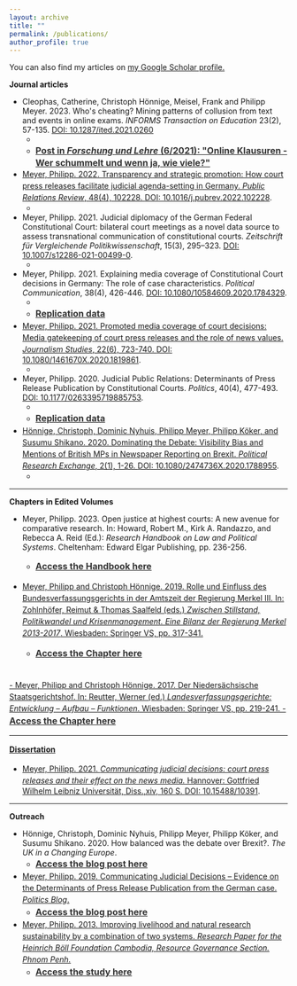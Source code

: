 ```yaml
---
layout: archive
title: ""
permalink: /publications/
author_profile: true
---
```

<script type='text/javascript' src='https://d1bxh8uas1mnw7.cloudfront.net/assets/embed.js'></script>

You can also find my articles on <u><a href="https://scholar.google.de/citations?user=mk7kDiQAAAAJ&hl=de">my Google Scholar profile</a>.</u>

<b>Journal articles</b>
- Cleophas, Catherine, Christoph Hönnige, Meisel, Frank and Philipp Meyer. 2023. Who's cheating? Mining patterns of collusion from text and events in online exams. <i>INFORMS Transaction on Education</i> 23(2), 57-135. [DOI: 10.1287/ited.2021.0260](https://pubsonline.informs.org/doi/abs/10.1287/ited.2021.0260)
   - <div data-badge-popover="right" data-badge-type="4" data-doi="https://doi.org/10.1287/ited.2021.0260" data-hide-no-mentions="true" class="altmetric-embed"></div>
   - <span style="font-size: medium;"><a style="line-height: 1.5;" href="https://www.forschung-und-lehre.de/heftarchiv/ausgabe-621/ "><span style="color: #333333;"><span style="font-size: medium;"> <b>Post in <i>Forschung und Lehre</i> (6/2021): "Online Klausuren - Wer schummelt und wenn ja, wie viele?"</b> </span></span> 
- Meyer, Philipp. 2022. Transparency and strategic promotion: How court press releases facilitate judicial agenda-setting in Germany. <i>Public Relations Review</i>, 48(4), 102228. [DOI: 10.1016/j.pubrev.2022.102228](https://doi.org/10.1016/j.pubrev.2022.102228).
   - <div data-badge-popover="right" data-badge-type="4" data-doi="https://doi.org/10.1016/j.pubrev.2022.102228" data-hide-no-mentions="true" class="altmetric-embed"></div>
- Meyer, Philipp. 2021. Judicial diplomacy of the German Federal Constitutional Court: bilateral court meetings as a novel data source to assess transnational communication of constitutional courts. <i>Zeitschrift für Vergleichende Politikwissenschaft</i>, 15(3), 295–323. [DOI: 10.1007/s12286-021-00499-0](https://doi.org/10.1007/s12286-021-00499-0).
    - <div data-badge-popover="right" data-badge-type="4" data-doi="https://doi.org/10.1007/s12286-021-00499-0" data-hide-no-mentions="true" class="altmetric-embed"></div>
- Meyer, Philipp. 2021. Explaining media coverage of Constitutional Court decisions in Germany: The role of case characteristics. <i>Political Communication</i>, 38(4), 426-446. [DOI: 10.1080/10584609.2020.1784329](https://doi.org/10.1080/10584609.2020.1784329).
    - <div data-badge-popover="right" data-badge-type="4" data-doi="https://doi.org/10.1080/10584609.2020.1784329" data-hide-no-mentions="true" class="altmetric-embed"></div>
    - <span style="font-size: medium;"><a style="line-height: 1.5;" href="https://doi.org/10.17605/OSF.IO/HFY4K"><span style="color: #333333;"><span style="font-size: medium;"> <b>Replication data</b> </span></span>
- Meyer, Philipp. 2021. Promoted media coverage of court decisions: Media gatekeeping of court press releases and the role of news values. <i>Journalism Studies</i>, 22(6), 723-740. [DOI: 10.1080/1461670X.2020.1819861](https://doi.org/10.1080/1461670X.2020.1819861).
    - <div data-badge-popover="right" data-badge-type="4" data-doi="https://doi.org/10.1080/1461670X.2020.1819861" data-hide-no-mentions="true" class="altmetric-embed"></div> 
- Meyer, Philipp. 2020. Judicial Public Relations: Determinants of Press Release Publication by Constitutional Courts. <i>Politics</i>, 40(4), 477-493. [DOI: 10.1177/0263395719885753](https://journals.sagepub.com/doi/full/10.1177/0263395719885753). 
    - <div data-badge-popover="right" data-badge-type="4" data-doi="https://doi.org/10.1177/0263395719885753" data-hide-no-mentions="true" class="altmetric-embed"></div>
    - <span style="font-size: medium;"><a style="line-height: 1.5;" href="https://github.com/phimeyer/Replication-Data-for-Determinants-of-FCC-Press-Releases"><span style="color: #333333;"><span style="font-size: medium;"> <b>Replication data</b> </span></span>  
- Hönnige, Christoph, Dominic Nyhuis, Philipp Meyer, Philipp Köker, and Susumu Shikano. 2020. Dominating the Debate: Visibility Bias and Mentions of British MPs in Newspaper Reporting on Brexit. <i>Political Research Exchange</i>, 2(1), 1-26. [DOI: 10.1080/2474736X.2020.1788955](https://doi.org/10.1080/2474736X.2020.1788955).
    - <div data-badge-popover="right" data-badge-type="4" data-doi="https://doi.org/10.1080/2474736X.2020.1788955" data-hide-no-mentions="true" class="altmetric-embed"></div>
   
<hr>
   
<b>Chapters in Edited Volumes</b>
 - Meyer, Philipp. 2023. Open justice at highest courts: A new avenue for comparative research. In: Howard, Robert M., Kirk A. Randazzo, and Rebecca A. Reid (Ed.): <i>Research Handbook on Law and Political Systems</i>. Cheltenham: Edward Elgar Publishing, pp. 236-256.
    - <span style="font-size: medium;"><a style="line-height: 1.5;" href="https://www.e-elgar.com/shop/gbp/research-handbook-on-law-and-political-systems-9781800378339.html"><span style="color: #333333;"><span style="font-size: medium;"> <b>Access the Handbook here</b> </span></span>  
   
- Meyer, Philipp and Christoph Hönnige. 2019. Rolle und Einfluss des Bundesverfassungsgerichts in der Amtszeit der Regierung Merkel III. In: Zohlnhöfer, Reimut & Thomas Saalfeld (eds.) <i>Zwischen Stillstand, Politikwandel und Krisenmanagement. Eine Bilanz der Regierung Merkel 2013-2017</i>. Wiesbaden: Springer VS, pp. 317-341.
    - <span style="font-size: medium;"><a style="line-height: 1.5;" href="https://link.springer.com/chapter/10.1007/978-3-658-22663-3_13"><span style="color: #333333;"><span style="font-size: medium;"> <b>Access the Chapter here</b> </span></span>
<br>
- Meyer, Philipp and Christoph Hönnige. 2017. Der Niedersächsische Staatsgerichtshof. In: Reutter, Werner (ed.) <i>Landesverfassungsgerichte: Entwicklung – Aufbau – Funktionen</i>. Wiesbaden: Springer VS, pp. 219-241.
    - <span style="font-size: medium;"><a style="line-height: 1.5;" href="https://link.springer.com/chapter/10.1007/978-3-658-16094-4_10"><span style="color: #333333;"><span style="font-size: medium;"> <b>Access the Chapter here</b> </span></span>
   
 <hr>
 
 <b>Dissertation</b>

- Meyer, Philipp. 2021. <i>Communicating judicial decisions: court press releases and their effect on the news media.</i> Hannover: Gottfried Wilhelm Leibniz Universität, Diss.,xiv, 160 S. [DOI: 10.15488/10391](https://doi.org/10.15488/10391).
   
<hr>
   
<b>Outreach</b>
   
- Hönnige, Christoph, Dominic Nyhuis, Philipp Meyer, Philipp Köker, and Susumu Shikano. 2020. How balanced was the debate over Brexit?. <i>The UK in a Changing Europe</i>. 
   - <span style="font-size: medium;"><a style="line-height: 1.5;" href="https://ukandeu.ac.uk/how-balanced-was-the-debate-over-brexit"><span style="color: #333333;"><span style="font-size: medium;"> <b>Access the blog post here</b> </span></span>
- Meyer, Philipp. 2019. Communicating Judicial Decisions – Evidence on the Determinants of Press Release Publication from the German case. <i>Politics Blog</i>. 
   - <span style="font-size: medium;"><a style="line-height: 1.5;" href="http://politicsblog.ac.uk/2019/12/20/communicating-judicial-decisions-evidence-on-the-determinants-of-press-release-publication-from-the-german-case/"><span style="color: #333333;"><span style="font-size: medium;"> <b>Access the blog post here</b> </span></span>
- Meyer, Philipp. 2013. Improving livelihood and natural research sustainability by a combination of two systems. <i>Research Paper for the Heinrich Böll Foundation Cambodia, Resource Governance Section. Phnom Penh.</i>
   - <span style="font-size: medium;"><a style="line-height: 1.5;" href="https://kh.boell.org/en/2016/08/09/improving-livelihood-and-natural-resource-sustainability-combination-two-systems"><span style="color: #333333;"><span style="font-size: medium;"> <b>Access the study here</b> </span></span>

